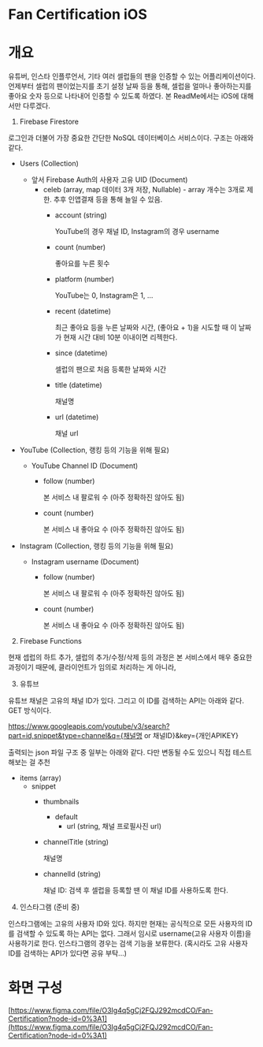 # Fan Certification iOS

# 개요

유튜버, 인스타 인플루언서, 기타 여러 셀럽들의 팬을 인증할 수 있는 어플리케이션이다. 언제부터 셀럽의 팬이었는지를 초기 설정 날짜 등을 통해, 셀럽을 얼마나 좋아하는지를 좋아요 숫자 등으로 나타내어 인증할 수 있도록 하였다. 본 ReadMe에서는 iOS에 대해서만 다루겠다.

1. Firebase Firestore

로그인과 더불어 가장 중요한 간단한 NoSQL 데이터베이스 서비스이다. 구조는 아래와 같다.

- Users (Collection)
    - 앞서 Firebase Auth의 사용자 고유 UID (Document)
        - celeb (array, map 데이터 3개 저장, Nullable) - array 개수는 3개로 제한. 추후 인앱결재 등을 통해 늘일 수 있음.
            - account (string)
                
                YouTube의 경우 채널 ID, Instagram의 경우 username
                
            - count (number)
                
                좋아요를 누른 횟수
                
            - platform (number)
                
                YouTube는 0, Instagram은 1, ...
                
            - recent (datetime)
                
                최근 좋아요 등을 누른 날짜와 시간, (좋아요 + 1)을 시도할 때 이 날짜가 현재 시간 대비 10분 이내이면 리젝한다.
                
            - since (datetime)
                
                셀럽의 팬으로 처음 등록한 날짜와 시간
                
            - title (datetime)
                
                채널명
                
            - url (datetime)
                
                채널 url
                
- YouTube (Collection, 랭킹 등의 기능을 위해 필요)
    - YouTube Channel ID (Document)
        - follow (number)
            
            본 서비스 내 팔로워 수 (아주 정확하진 않아도 됨)
            
        - count (number)
            
            본 서비스 내 좋아요 수 (아주 정확하진 않아도 됨)
            
- Instagram (Collection, 랭킹 등의 기능을 위해 필요)
    - Instagram username (Document)
        - follow (number)
            
            본 서비스 내 팔로워 수 (아주 정확하진 않아도 됨)
            
        - count (number)
            
            본 서비스 내 좋아요 수 (아주 정확하진 않아도 됨)
            

2. Firebase Functions

현재 셉럽의 하트 추가, 셀럽의 추가/수정/삭제 등의 과정은 본 서비스에서 매우 중요한 과정이기 때문에, 클라이언트가 임의로 처리하는 게 아니라, 

3. 유튜브

유튜브 채널은 고유의 채널 ID가 있다. 그리고 이 ID를 검색하는 API는 아래와 같다. GET 방식이다.

https://www.googleapis.com/youtube/v3/search?part=id,snippet&type=channel&q={채널명 or 채널ID}&key={개인APIKEY}

출력되는 json 파일 구조 중 일부는 아래와 같다. 다만 변동될 수도 있으니 직접 테스트해보는 걸 추천

- items (array)
    - snippet
        - thumbnails
            - default
                - url (string, 채널 프로필사진 url)
        - channelTitle (string)
            
            채널명
            
        - channelId (string)
            
            채널 ID: 검색 후 셀럽을 등록할 땐 이 채널 ID를 사용하도록 한다.
            

4. 인스타그램 (준비 중)

인스타그램에는 고유의 사용자 ID와 있다. 하지만 현재는 공식적으로 모든 사용자의 ID를 검색할 수 있도록 하는 API는 없다. 그래서 임시로 username(고유 사용자 이름)을 사용하기로 한다. 인스타그램의 경우는 검색 기능을 보류한다. (혹시라도 고유 사용자 ID를 검색하는 API가 있다면 공유 부탁...)

# 화면 구성

[https://www.figma.com/file/O3Ig4q5gCj2FQJ292mcdCO/Fan-Certification?node-id=0%3A1](https://www.figma.com/file/O3Ig4q5gCj2FQJ292mcdCO/Fan-Certification?node-id=0%3A1)
